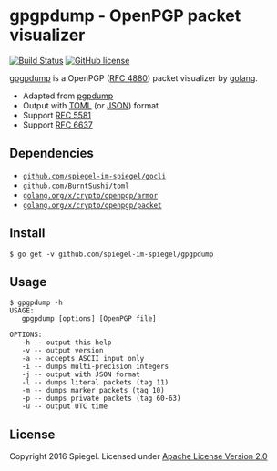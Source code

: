 # gpgpdump - OpenPGP packet visualizer

[![Build Status](https://travis-ci.org/spiegel-im-spiegel/gpgpdump.svg?branch=master)](https://travis-ci.org/spiegel-im-spiegel/gpgpdump)
[![GitHub license](https://img.shields.io/badge/license-Apache%202-blue.svg)](https://raw.githubusercontent.com/spiegel-im-spiegel/gpgpdump/master/LICENSE)

[gpgpdump](https://github.com/spiegel-im-spiegel/gpgpdump) is a OpenPGP ([RFC 4880](https://tools.ietf.org/html/rfc4880)) packet visualizer by [golang](https://golang.org/).

- Adapted from [pgpdump](https://github.com/kazu-yamamoto/pgpdump)
- Output with [TOML](https://github.com/toml-lang/toml) (or [JSON](https://tools.ietf.org/html/rfc7159)) format
- Support [RFC 5581](http://tools.ietf.org/html/rfc5581)
- Support [RFC 6637](http://tools.ietf.org/html/rfc6637)

## Dependencies

- [`github.com/spiegel-im-spiegel/gocli`](https://github.com/spiegel-im-spiegel/gocli)
- [`github.com/BurntSushi/toml`](https://github.com/BurntSushi/toml)
- [`golang.org/x/crypto/openpgp/armor`](https://godoc.org/golang.org/x/crypto/openpgp/armor)
- [`golang.org/x/crypto/openpgp/packet`](https://godoc.org/golang.org/x/crypto/openpgp/packet)

## Install

```
$ go get -v github.com/spiegel-im-spiegel/gpgpdump
```

## Usage

```
$ gpgpdump -h
USAGE:
   gpgpdump [options] [OpenPGP file]

OPTIONS:
   -h -- output this help
   -v -- output version
   -a -- accepts ASCII input only
   -i -- dumps multi-precision integers
   -j -- output with JSON format
   -l -- dumps literal packets (tag 11)
   -m -- dumps marker packets (tag 10)
   -p -- dumps private packets (tag 60-63)
   -u -- output UTC time
```

## License

Copyright 2016 Spiegel.
Licensed under [Apache License Version 2.0](http://www.apache.org/licenses/LICENSE-2.0)
